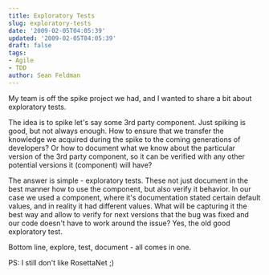 ```yaml
---
title: Exploratory Tests
slug: exploratory-tests
date: '2009-02-05T04:05:39'
updated: '2009-02-05T04:05:39'
draft: false
tags:
- Agile
- TDD
author: Sean Feldman
---
```



My team is off the spike project we had, and I wanted to share a bit about exploratory tests.

The idea is to spike let's say some 3rd party component. Just spiking is good, but not always enough. How to ensure that we transfer the knowledge we acquired during the spike to the coming generations of developers? Or how to document what we know about the particular version of the 3rd party component, so it can be verified with any other potential versions it (component) will have?

The answer is simple - exploratory tests. These not just document in the best manner how to use the component, but also verify it behavior. In our case we used a component, where it's documentation stated certain default values, and in reality it had different values. What will be capturing it the best way and allow to verify for next versions that the bug was fixed and our code doesn't have to work around the issue? Yes, the old good exploratory test.

Bottom line, explore, test, document - all comes in one.

PS: I still don't like RosettaNet ;)


